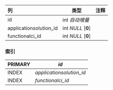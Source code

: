 | 列                     | 类型               | 注释 |
| :--------------------- | ------------------ | ---- |
| id                     | int *自动增量*     |      |
| applicationsolution_id | int *NULL* [**0**] |      |
| functionalci_id        | int *NULL* [**0**] |      |

### 索引

| PRIMARY | *id*                     |
| :------ | ------------------------ |
| INDEX   | *applicationsolution_id* |
| INDEX   | *functionalci_id*        |